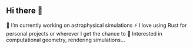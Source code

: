 ## Hi there 👋

🔭 I’m currently working on astrophysical simulations
⚡ I love using Rust for personal projects or wherever I get the chance to
🤔 Interested in computational geometry, rendering simulations...

<!--
**yuyttenhove/yuyttenhove** is a ✨ _special_ ✨ repository because its `README.md` (this file) appears on your GitHub profile.

Here are some ideas to get you started:

- 🔭 I’m currently working on ...
- 🌱 I’m currently learning ...
- 👯 I’m looking to collaborate on ...
- 🤔 I’m looking for help with ...
- 💬 Ask me about ...
- 📫 How to reach me: ...
- 😄 Pronouns: ...
- ⚡ Fun fact: ...
-->
